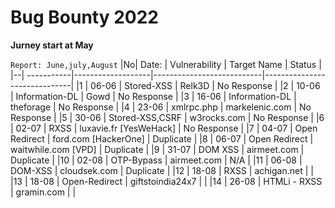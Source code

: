 #   Bug Bounty 2022

**Jurney start at May**

`Report: June,july,August`
|No|    Date: 	|	 Vulnerability 		|		 Target Name  	    	|	     	Status                |
|--| -----------|-------------------|---------------------------|------------------------------|
|1 |  06-06   |    Stored-XSS			  |			Relk3D		         	|	      No Response            |
|2 |  10-06	  |    Information-DL	| 			Gowd		       	   |   	   	No Response           |
|3 |  16-06	  |   Information-DL		| 		  theforage			   |          No Response          |
|4 |  23-06   |  xmlrpc.php 			   | 		markelenic.com 		| 	    	No Response             |
|5 |  30-06 	 |   Stored-XSS,CSRF	| 		w3rocks.com 		   | 		       No Response          |
|6 |  02-07   |   RXSS  	     			|    luxavie.fr [YesWeHack] |      No Response            |
|7 |  04-07   |  Open Redirect   |    ford.com	[HackerOne]  	|     Duplicate                 |
|8 |  06-07	  | Open Redirect  		| 	waitwhile.com [VPD]	    	| 	  Duplicate               |
|9 |  31-07   |    DOM XSS       |   airmeet.com             |     Duplicate                  |
|10 |  02-08    |    OTP-Bypass    |    airmeet.com          |     N/A                        |
|11 |  06-08    |   DOM-XSS        |    cloudsek.com          | Duplicate                     |
|12 |  18-08   |     RXSS         |     achigan.net         |                                 |  
|13 | 18-08     |     Open-Redirect  |    giftstoindia24x7   |                                |
|14 | 26-08   |  HTMLi - RXSS     |    gramin.com           |                                 |
